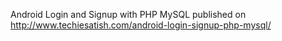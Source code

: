 Android Login and Signup with PHP MySQL published on http://www.techiesatish.com/android-login-signup-php-mysql/ 
